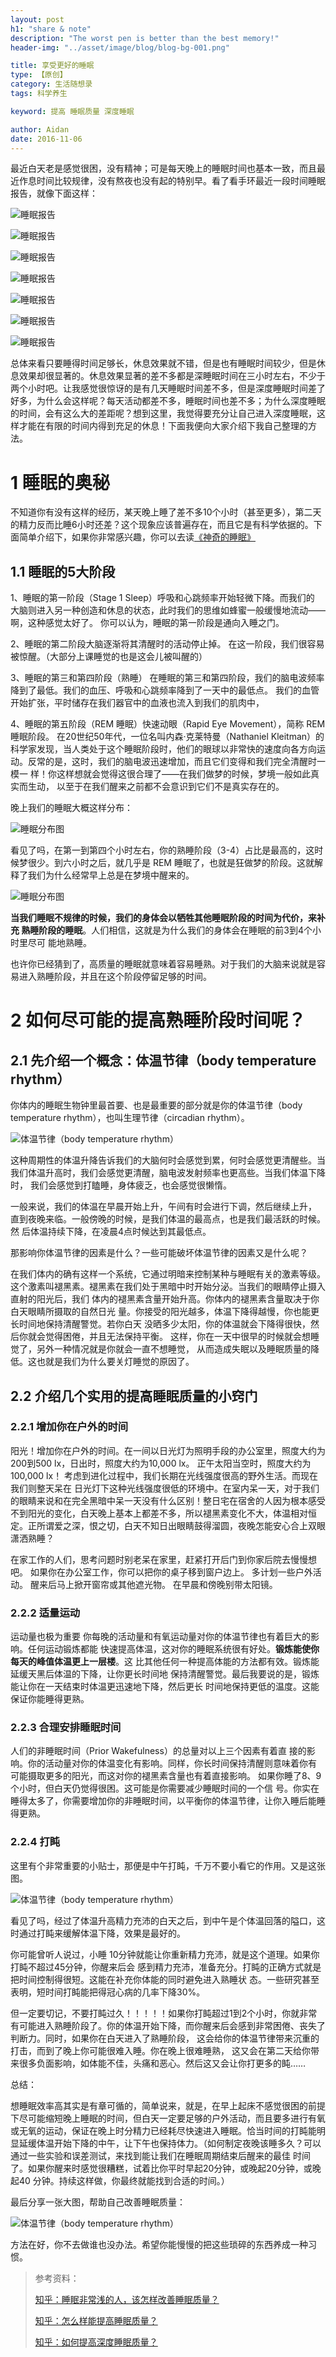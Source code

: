 ```yaml
---
layout: post
h1: "share & note"
description: "The worst pen is better than the best memory!"
header-img: "../asset/image/blog/blog-bg-001.png"

title: 享受更好的睡眠
type: 【原创】
category: 生活随想录
tags: 科学养生

keyword: 提高 睡眠质量 深度睡眠 

author: Aidan
date: 2016-11-06
---
```


最近白天老是感觉很困，没有精神；可是每天晚上的睡眠时间也基本一致，而且最近作息时间比较规律，没有熬夜也没有起的特别早。看了看手环最近一段时间睡眠报告，就像下面这样：

![睡眠报告](../asset/image/blog/2016-11-06-enjoy-better-sleep/001.png)

![睡眠报告](../asset/image/blog/2016-11-06-enjoy-better-sleep/002.png)

![睡眠报告](../asset/image/blog/2016-11-06-enjoy-better-sleep/003.png)

![睡眠报告](../asset/image/blog/2016-11-06-enjoy-better-sleep/004.png)

![睡眠报告](../asset/image/blog/2016-11-06-enjoy-better-sleep/005.png)

![睡眠报告](../asset/image/blog/2016-11-06-enjoy-better-sleep/006.png)

![睡眠报告](../asset/image/blog/2016-11-06-enjoy-better-sleep/007.png)

总体来看只要睡得时间足够长，休息效果就不错，但是也有睡眠时间较少，但是休息效果却很显著的。休息效果显著的差不多都是深睡眠时间在三小时左右，不少于两个小时吧。让我感觉很惊讶的是有几天睡眠时间差不多，但是深度睡眠时间差了好多，为什么会这样呢？每天活动都差不多，睡眠时间也差不多；为什么深度睡眠的时间，会有这么大的差距呢？想到这里，我觉得要充分让自己进入深度睡眠，这样才能在有限的时间内得到充足的休息！下面我便向大家介绍下我自己整理的方法。

# 1 睡眠的奥秘

不知道你有没有这样的经历，某天晚上睡了差不多10个小时（甚至更多），第二天的精力反而比睡6小时还差？这个现象应该普遍存在，而且它是有科学依据的。下面简单介绍下，如果你非常感兴趣，你可以去读[《神奇的睡眠》](https://book.douban.com/subject/1194180/)

## 1.1 睡眠的5大阶段

1、睡眠的第一阶段（Stage 1 Sleep）呼吸和心跳频率开始轻微下降。而我们的 大脑则进入另一种创造和休息的状态，此时我们的思维如蜂蜜一般缓慢地流动——啊，这种感觉太好了。 你可以认为，睡眠的第一阶段是通向入睡之门。

2、睡眠的第二阶段大脑逐渐将其清醒时的活动停止掉。 在这一阶段，我们很容易被惊醒。（大部分上课睡觉的也是这会儿被叫醒的）

3、睡眠的第三和第四阶段（熟睡） 在睡眠的第三和第四阶段，我们的脑电波频率降到了最低。我们的血压、呼吸和心跳频率降到了一天中的最低点。 我们的血管开始扩张，平时储存在我们器官中的血液也流入到我们的肌肉中，

4、睡眠的第五阶段（REM 睡眠）快速动眼（Rapid Eye Movement），简称 REM 睡眠阶段。 在20世纪50年代，一位名叫内森·克莱特曼（Nathaniel Kleitman）的科学家发现，当人类处于这个睡眠阶段时，他们的眼球以非常快的速度向各方向运动。反常的是，这时，我们的脑电波迅速增加，而且它们变得和我们完全清醒时一模一 样！你这样想就会觉得这很合理了——在我们做梦的时候，梦境一般如此真实而生动， 以至于在我们醒来之前都不会意识到它们不是真实存在的。

晚上我们的睡眠大概这样分布：

![睡眠分布图](../asset/image/blog/2016-11-06-enjoy-better-sleep/008.png)

看见了吗，在第一到第四个小时左右，你的熟睡阶段（3-4）占比是最高的，这时候梦很少。到六小时之后，就几乎是 REM 睡眠了，也就是狂做梦的阶段。这就解释了我们为什么经常早上总是在梦境中醒来的。

![睡眠分布图](../asset/image/blog/2016-11-06-enjoy-better-sleep/009.png)

**当我们睡眠不规律的时候，我们的身体会以牺牲其他睡眠阶段的时间为代价，来补充 熟睡阶段的睡眠**。人们相信，这就是为什么我们的身体会在睡眠的前3到4个小时里尽可 能地熟睡。

也许你已经猜到了，高质量的睡眠就意味着容易睡熟。对于我们的大脑来说就是容 易进入熟睡阶段，并且在这个阶段停留足够的时间。

# 2 如何尽可能的提高熟睡阶段时间呢？

## 2.1 先介绍一个概念：体温节律（body temperature rhythm）

你体内的睡眠生物钟里最首要、也是最重要的部分就是你的体温节律（body temperature rhythm），也叫生理节律（circadian rhythm）。

![体温节律（body temperature rhythm）](../asset/image/blog/2016-11-06-enjoy-better-sleep/010.png)

这种周期性的体温升降告诉我们的大脑何时会感觉到累，何时会感觉更清醒些。当 我们体温升高时，我们会感觉更清醒，脑电波发射频率也更高些。当我们体温下降时， 我们会感觉到打瞌睡，身体疲乏，也会感觉很懒惰。

一般来说，我们的体温在早晨开始上升，午间有时会进行下调，然后继续上升， 直到夜晚来临。一般傍晚的时候，是我们体温的最高点，也是我们最活跃的时候。然 后体温持续下降，在凌晨4点时候达到其最低点。

那影响你体温节律的因素是什么？一些可能破坏体温节律的因素又是什么呢？ 

在我们体内的确有这样一个系统，它通过明暗来控制某种与睡眠有关的激素等级。这个激素叫褪黑素。褪黑素在我们处于黑暗中时开始分泌。当我们的眼睛停止摄入直射的阳光后，我们 体内的褪黑素含量开始升高。你体内的褪黑素含量取决于你白天眼睛所摄取的自然日光 量。你接受的阳光越多，体温下降得越慢，你也能更长时间地保持清醒警觉。若你白天 没晒多少太阳，你的体温就会下降得很快，然后你就会觉得困倦，并且无法保持平衡。 这样，你在一天中很早的时候就会想睡觉了，另外一种情况就是你就会一直不想睡觉， 从而造成失眠以及睡眠质量的降低。这也就是我们为什么要关灯睡觉的原因了。

## 2.2 介绍几个实用的提高睡眠质量的小窍门

### 2.2.1 增加你在户外的时间

阳光！增加你在户外的时间。在一间以日光灯为照明手段的办公室里，照度大约为200到500 lx，日出时，照度大约为10,000 lx。 正午太阳当空时，照度大约为100,000 lx！ 考虑到进化过程中，我们长期在光线强度很高的野外生活。而现在我们则整天呆在 日光灯下这种光线强度很低的环境中。在室内呆一天，对于我们的眼睛来说和在完全黑暗中呆一天没有什么区别！整日宅在宿舍的人因为根本感受不到阳光的变化，白天晚上基本上都差不多，所以褪黑素变化不大，体温相对恒定。正所谓爱之深，恨之切，白天不知日出眼睛鼓得溜圆，夜晚怎能安心合上双眼潇洒熟睡？ 

在家工作的人们，思考问题时别老呆在家里，赶紧打开后门到你家后院去慢慢想吧。 如果你在办公室工作，你可以把你的桌子移到窗户边上。 多计划一些户外活动。 醒来后马上掀开窗帘或其他遮光物。 在早晨和傍晚别带太阳镜。

### 2.2.2 适量运动

运动量也极为重要 你每晚的活动量和有氧运动量对你的体温节律也有着巨大的影响。任何运动锻炼都能 快速提高体温，这对你的睡眠系统很有好处。**锻炼能使你每天的峰值体温更上一层楼**。这 比其他任何一种提高体能的方法都有效。锻炼能延缓天黑后体温的下降，让你更长时间地 保持清醒警觉。最后我要说的是，锻炼能让你在一天结束时体温更迅速地下降，然后更长 时间地保持更低的温度。这能保证你能睡得更熟。 

### 2.2.3 合理安排睡眠时间 

人们的非睡眠时间（Prior Wakefulness）的总量对以上三个因素有着直 接的影响。你的活动量对你的体温变化有影响。同样，你长时间保持清醒则意味着你有 可能摄取更多的阳光，而这对你的褪黑素含量也有着直接影响。 如果你睡了8、9个小时，但白天仍觉得很困。这可能是你需要减少睡眠时间的一个信 号。你实在睡得太多了，你需要增加你的非睡眠时间，以平衡你的体温节律，让你入睡后能睡得更熟。

### 2.2.4 打盹

这里有个非常重要的小贴士，那便是中午打盹，千万不要小看它的作用。又是这张图。

![体温节律（body temperature rhythm）](../asset/image/blog/2016-11-06-enjoy-better-sleep/010.png)

看见了吗，经过了体温升高精力充沛的白天之后，到中午是个体温回落的隘口，这时通过打盹来缓解体温下降，效果是最好的。

你可能曾听人说过，小睡 10分钟就能让你重新精力充沛，就是这个道理。如果你打盹不超过45分钟，你醒来后会 感到精力充沛，准备充分。打盹的正确方式就是把时间控制得很短。这能在补充你体能的同时避免进入熟睡状 态。一些研究甚至表明，短时间打盹能把得冠心病的几率下降30%。 

但一定要切记，不要打盹过久！！！！！如果你打盹超过1到2个小时，你就非常有可能进入熟睡阶段了。你的体温开始下降，而你醒来后会感到非常困倦、丧失了判断力。同时，如果你在白天进入了熟睡阶段， 这会给你的体温节律带来沉重的打击，而到了晚上你可能很难入睡。你在晚上很难睡熟， 这又会在第二天给你带来很多负面影响，如体能不佳，头痛和恶心。然后这又会让你打更多的盹……


总结：

想睡眠效率高其实是有章可循的，简单说来，就是，在早上起床不感觉很困的前提下尽可能缩短晚上睡眠的时间，但白天一定要足够的户外活动，而且要多进行有氧或无氧的运动，保证在晚上时分精力已经耗尽快速进入睡眠。恰当时间的打盹能明显延缓体温开始下降的中午，让下午也保持体力。（如何制定夜晚该睡多久？可以通过一些实验和误差测试，来找到能让我们在睡眠周期结束后醒来的最佳 时间了。如果你醒来时感觉很糟糕，试着比你平时早起20分钟，或晚起20分钟，或晚起40 分钟。持续这样做，你最终就能找到合适的时间。）

最后分享一张大图，帮助自己改善睡眠质量：

![体温节律（body temperature rhythm）](../asset/image/blog/2016-11-06-enjoy-better-sleep/001.jpg)

方法在好，你不去做谁也没办法。希望你能慢慢的把这些琐碎的东西养成一种习惯。

>参考资料：
>
> [知乎：睡眠非常浅的人，该怎样改善睡眠质量？](https://www.zhihu.com/question/19575624)
>
> [知乎：怎么样能提高睡眠质量？](https://www.zhihu.com/question/20057785)
>
> [知乎：如何提高深度睡眠质量？](https://www.zhihu.com/question/21367788)